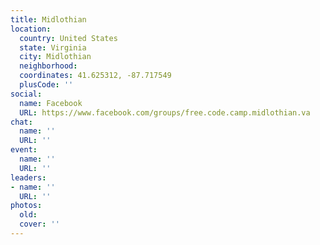 ```yaml
---
title: Midlothian
location:
  country: United States
  state: Virginia
  city: Midlothian
  neighborhood: 
  coordinates: 41.625312, -87.717549
  plusCode: ''
social:
  name: Facebook
  URL: https://www.facebook.com/groups/free.code.camp.midlothian.va
chat:
  name: ''
  URL: ''
event:
  name: ''
  URL: ''
leaders:
- name: ''
  URL: ''
photos:
  old: 
  cover: ''
---
```


